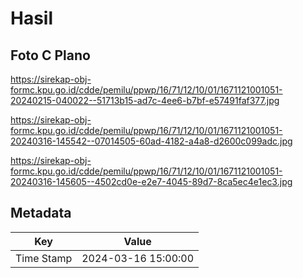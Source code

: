 # Hasil

## Foto C Plano

https://sirekap-obj-formc.kpu.go.id/cdde/pemilu/ppwp/16/71/12/10/01/1671121001051-20240215-040022--51713b15-ad7c-4ee6-b7bf-e57491faf377.jpg

https://sirekap-obj-formc.kpu.go.id/cdde/pemilu/ppwp/16/71/12/10/01/1671121001051-20240316-145542--07014505-60ad-4182-a4a8-d2600c099adc.jpg

https://sirekap-obj-formc.kpu.go.id/cdde/pemilu/ppwp/16/71/12/10/01/1671121001051-20240316-145605--4502cd0e-e2e7-4045-89d7-8ca5ec4e1ec3.jpg


## Metadata

| Key        | Value               |
| ---------- | ------------------- |
| Time Stamp | 2024-03-16 15:00:00 |



